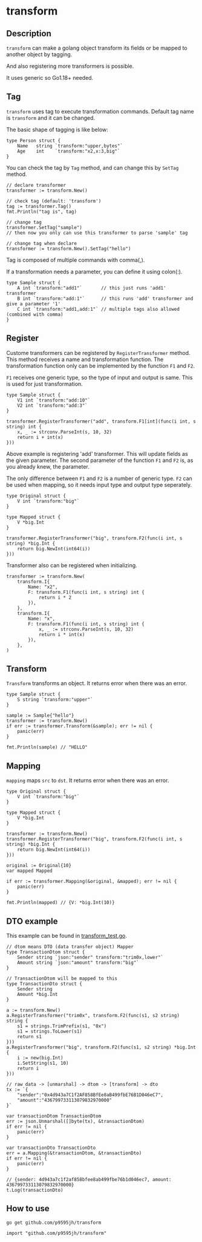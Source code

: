 # transform

## Description

`transform` can make a golang object transform its fields or be mapped to another object by tagging.

And also registering more transformers is possible.

It uses generic so Go1.18+ needed.

## Tag

`transform` uses tag to execute transformation commands. Default tag name is `transform` and it can be changed.

The basic shape of tagging is like below:

```
type Person struct {
	Name   string `transform:"upper,bytes"`
	Age    int    `transform:"x2,x:3,big"`
}
```

You can check the tag by `Tag` method, and can change this by `SetTag` method.

```
// declare transformer
transformer := transform.New()

// check tag (default: 'transform')
tag := transformer.Tag()
fmt.Println("tag is", tag)

// change tag
transformer.SetTag("sample")
// then now you only can use this transformer to parse 'sample' tag

// change tag when declare
transformer := transform.New().SetTag("hello")
```

Tag is composed of multiple commands with comma(,).

If a transformation needs a parameter, you can define it using colon(:).

```
type Sample struct {
    A int `transform:"add1"`       // this just runs 'add1' transformer
    B int `transform:"add:1"`      // this runs 'add' transformer and give a parameter '1'
    C int `transform:"add1,add:1"` // multiple tags also allowed (combined with comma)
}
```

## Register

Custome transformers can be registered by `RegisterTransformer` method.
This method receives a name and transformation function.
The transformation function only can be implemented by the function `F1` and `F2`.

`F1` receives one generic type, so the type of input and output is same.
This is used for just transformation.

```
type Sample struct {
    V1 int `transform:"add:10"`
    V2 int `transform:"add:3"`
}

transformer.RegisterTransformer("add", transform.F1[int](func(i int, s string) int {
    x, _ := strconv.ParseInt(s, 10, 32)
    return i + int(x)
}))
```

Above example is registering 'add' transformer. This will update fields as the given parameter.
The second parameter of the function `F1` and `F2` is, as you already knew, the parameter.

The only difference between `F1` and `F2` is a number of generic type. `F2` can be used when mapping, so it needs input type and output type seperately.

```
type Original struct {
    V int `transform:"big"`
}

type Mapped struct {
    V *big.Int
}

transformer.RegisterTransformer("big", transform.F2(func(i int, s string) *big.Int {
	return big.NewInt(int64(i))
}))
```

Transformer also can be registered when initializing.

```
transformer := transform.New(
    transform.I{
        Name: "x2",
        F: transform.F1(func(i int, s string) int {
            return i * 2
        }),
    },
    transform.I{
        Name: "x",
        F: transform.F1(func(i int, s string) int {
            x, _ := strconv.ParseInt(s, 10, 32)
            return i * int(x)
        }),
    },
)
```

## Transform

`Transform` transforms an object. It returns error when there was an error.

```
type Sample struct {
    S string `transform:"upper"`
}

sample := Sample{"hello"}
transformer := transform.New()
if err := transformer.Transform(&sample); err != nil {
    panic(err)
}

fmt.Println(sample) // "HELLO"
```

## Mapping

`mapping` maps `src` to `dst`. It returns error when there was an error.

```
type Original struct {
    V int `transform:"big"`
}

type Mapped struct {
    V *big.Int
}

transformer := transform.New()
transformer.RegisterTransformer("big", transform.F2(func(i int, s string) *big.Int {
	return big.NewInt(int64(i))
}))

original := Original{10}
var mapped Mapped

if err := transformer.Mapping(&original, &mapped); err != nil {
    panic(err)
}

fmt.Println(mapped) // {V: *big.Int(10)}
```

## DTO example

This example can be found in [transform_test.go](./transform_test.go).

```
// dtom means DTO (data transfer object) Mapper
type TransactionDtom struct {
    Sender string `json:"sender" transform:"trim0x,lower"`
    Amount string `json:"amount" transform:"big"`
}

// TransactionDtom will be mapped to this
type TransactionDto struct {
    Sender string
    Amount *big.Int
}

a := transform.New()
a.RegisterTransformer("trim0x", transform.F2(func(s1, s2 string) string {
    s1 = strings.TrimPrefix(s1, "0x")
    s1 = strings.ToLower(s1)
    return s1
}))
a.RegisterTransformer("big", transform.F2(func(s1, s2 string) *big.Int {
    i := new(big.Int)
    i.SetString(s1, 10)
    return i
}))

// raw data -> [unmarshal] -> dtom -> [transform] -> dto
tx := `{
    "sender":"0x4d943a7C1f2AF858BfEe8aB499fbE76B1D046eC7",
    "amount":"436799733113079832970000"
}`

var transactionDtom TransactionDtom
err := json.Unmarshal([]byte(tx), &transactionDtom)
if err != nil {
    panic(err)
}

var transactionDto TransactionDto
err = a.Mapping(&transactionDtom, &transactionDto)
if err != nil {
    panic(err)
}

// {sender: 4d943a7c1f2af858bfee8ab499fbe76b1d046ec7, amount: 436799733113079832970000}
t.Log(transactionDto)
```

## How to use

```
go get github.com/p9595jh/transform
```

```
import "github.com/p9595jh/transform"
```
